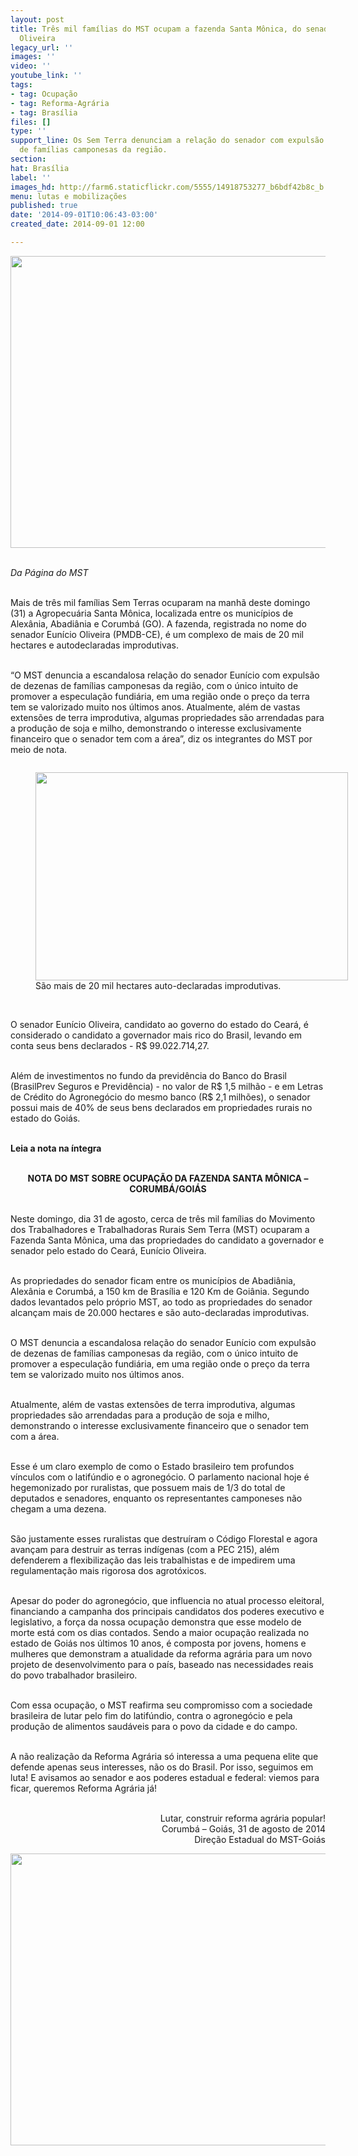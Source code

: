 ```yaml
---
layout: post
title: Três mil famílias do MST ocupam a fazenda Santa Mônica, do senador Eunício
  Oliveira
legacy_url: ''
images: ''
video: ''
youtube_link: ''
tags:
- tag: Ocupação
- tag: Reforma-Agrária
- tag: Brasília
files: []
type: ''
support_line: Os Sem Terra denunciam a relação do senador com expulsão de dezenas
  de famílias camponesas da região.
section: 
hat: Brasília
label: ''
images_hd: http://farm6.staticflickr.com/5555/14918753277_b6bdf42b8c_b.jpg
menu: lutas e mobilizações
published: true
date: '2014-09-01T10:06:43-03:00'
created_date: 2014-09-01 12:00

---
```

<p><span contenteditable="false" tabindex="-1"><img alt="" data-widget="image" height="467" src="http://farm6.staticflickr.com/5555/14918753277_b6bdf42b8c_b.jpg" width="700" /></span><br />
&nbsp;</p>

<p><em>Da P&aacute;gina do MST</em></p>

<p><br />
Mais de tr&ecirc;s mil fam&iacute;lias Sem Terras ocuparam na manh&atilde; deste domingo (31) a Agropecu&aacute;ria Santa M&ocirc;nica, localizada entre os munic&iacute;pios de Alex&acirc;nia, Abadi&acirc;nia e Corumb&aacute; (GO). A fazenda, registrada no nome do senador Eun&iacute;cio Oliveira (PMDB-CE), &eacute; um complexo de mais de 20 mil hectares e autodeclaradas improdutivas.</p>

<p><br />
&ldquo;O MST denuncia a escandalosa rela&ccedil;&atilde;o do senador Eun&iacute;cio com expuls&atilde;o de dezenas de fam&iacute;lias camponesas da regi&atilde;o, com o &uacute;nico intuito de promover a especula&ccedil;&atilde;o fundi&aacute;ria, em uma regi&atilde;o onde o pre&ccedil;o da terra tem se valorizado muito nos &uacute;ltimos anos. Atualmente, al&eacute;m de vastas extens&otilde;es de terra improdutiva, algumas propriedades s&atilde;o arrendadas para a produ&ccedil;&atilde;o de soja e milho, demonstrando o interesse exclusivamente financeiro que o senador tem com a &aacute;rea&rdquo;, diz os integrantes do MST por meio de nota.</p>

<div contenteditable="false" tabindex="-1">
<figure class="image" data-widget="image" style="float:left"><img alt="" height="333" src="http://farm6.staticflickr.com/5596/15104949252_d099f2728f_b.jpg" width="500" />
<figcaption>S&atilde;o mais de 20 mil hectares auto-declaradas improdutivas.</figcaption>
</figure>
</div>

<p>&nbsp;</p>

<p>O senador Eun&iacute;cio Oliveira, candidato ao governo do estado do Cear&aacute;, &eacute; considerado o candidato a governador mais rico do Brasil, levando em conta seus bens declarados - R$ 99.022.714,27.</p>

<p><br />
Al&eacute;m de investimentos no fundo da previd&ecirc;ncia do Banco do Brasil (BrasilPrev Seguros e Previd&ecirc;ncia) - no valor de R$ 1,5 milh&atilde;o - e em Letras de Cr&eacute;dito do Agroneg&oacute;cio do mesmo banco (R$ 2,1 milh&otilde;es), o senador possui mais de 40% de seus bens declarados em propriedades rurais no estado do Goi&aacute;s.</p>

<p><br />
<strong>Leia a nota na &iacute;ntegra</strong></p>

<p style="text-align:center"><br />
<strong>NOTA DO MST SOBRE OCUPA&Ccedil;&Atilde;O DA FAZENDA SANTA M&Ocirc;NICA &ndash; CORUMB&Aacute;/GOI&Aacute;S</strong></p>

<p><br />
Neste domingo, dia 31 de agosto, cerca de tr&ecirc;s mil fam&iacute;lias do Movimento dos Trabalhadores e Trabalhadoras Rurais Sem Terra (MST) ocuparam a Fazenda Santa M&ocirc;nica, uma das propriedades do candidato a governador e senador pelo estado do Cear&aacute;, Eun&iacute;cio Oliveira.</p>

<p><br />
As propriedades do senador ficam entre os munic&iacute;pios de Abadi&acirc;nia, Alex&acirc;nia e Corumb&aacute;, a 150 km de Bras&iacute;lia e 120 Km de Goi&acirc;nia. Segundo dados levantados pelo pr&oacute;prio MST, ao todo as propriedades do senador alcan&ccedil;am mais de 20.000 hectares e s&atilde;o auto-declaradas improdutivas.</p>

<p><br />
O MST denuncia a escandalosa rela&ccedil;&atilde;o do senador Eun&iacute;cio com expuls&atilde;o de dezenas de fam&iacute;lias camponesas da regi&atilde;o, com o &uacute;nico intuito de promover a especula&ccedil;&atilde;o fundi&aacute;ria, em uma regi&atilde;o onde o pre&ccedil;o da terra tem se valorizado muito nos &uacute;ltimos anos.</p>

<p><br />
Atualmente, al&eacute;m de vastas extens&otilde;es de terra improdutiva, algumas propriedades s&atilde;o arrendadas para a produ&ccedil;&atilde;o de soja e milho, demonstrando o interesse exclusivamente financeiro que o senador tem com a &aacute;rea.</p>

<p><br />
Esse &eacute; um claro exemplo de como o Estado brasileiro tem profundos v&iacute;nculos com o latif&uacute;ndio e o agroneg&oacute;cio. O parlamento nacional hoje &eacute; hegemonizado por ruralistas, que possuem mais de 1/3 do total de deputados e senadores, enquanto os representantes camponeses n&atilde;o chegam a uma dezena.</p>

<p><br />
S&atilde;o justamente esses ruralistas que destru&iacute;ram o C&oacute;digo Florestal e agora avan&ccedil;am para destruir as terras ind&iacute;genas (com a PEC 215), al&eacute;m defenderem a flexibiliza&ccedil;&atilde;o das leis trabalhistas e de impedirem uma regulamenta&ccedil;&atilde;o mais rigorosa dos agrot&oacute;xicos.</p>

<p><br />
Apesar do poder do agroneg&oacute;cio, que influencia no atual processo eleitoral, financiando a campanha dos principais candidatos dos poderes executivo e legislativo, a for&ccedil;a da nossa ocupa&ccedil;&atilde;o demonstra que esse modelo de morte est&aacute; com os dias contados. Sendo a maior ocupa&ccedil;&atilde;o realizada no estado de Goi&aacute;s nos &uacute;ltimos 10 anos, &eacute; composta por jovens, homens e mulheres que demonstram a atualidade da reforma agr&aacute;ria para um novo projeto de desenvolvimento para o pa&iacute;s, baseado nas necessidades reais do povo trabalhador brasileiro.</p>

<p><br />
Com essa ocupa&ccedil;&atilde;o, o MST reafirma seu compromisso com a sociedade brasileira de lutar pelo fim do latif&uacute;ndio, contra o agroneg&oacute;cio e pela produ&ccedil;&atilde;o de alimentos saud&aacute;veis para o povo da cidade e do campo.</p>

<p><br />
A n&atilde;o realiza&ccedil;&atilde;o da Reforma Agr&aacute;ria s&oacute; interessa a uma pequena elite que defende apenas seus interesses, n&atilde;o os do Brasil. Por isso, seguimos em luta! E avisamos ao senador e aos poderes estadual e federal: viemos para ficar, queremos Reforma Agr&aacute;ria j&aacute;!</p>

<p style="text-align:right"><br />
Lutar, construir reforma agr&aacute;ria popular!<br />
Corumb&aacute; &ndash; Goi&aacute;s, 31 de agosto de 2014<br />
Dire&ccedil;&atilde;o Estadual do MST-Goi&aacute;s</p>

<p><span contenteditable="false" tabindex="-1"><img alt="" data-widget="image" height="467" src="http://farm6.staticflickr.com/5588/15104958302_cce1a7ab92_b.jpg" width="700" /></span></p>
